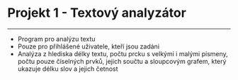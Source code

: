 # Projekt 1 - Textový analyzátor
---
- Program pro analýzu textu
- Pouze pro přihlášené uživatele, kteří jsou zadáni 
- Analýza z hlediska délky textu, počtu prcku s velkými i malými písmeny, počtu pouze číselných prvků, jejich součtu a sloupcovým grafem, který ukazuje délku slov a jejich četnost